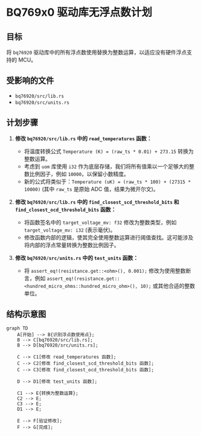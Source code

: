 # BQ769x0 驱动库无浮点数计划

## 目标
将 `bq76920` 驱动库中的所有浮点数使用替换为整数运算，以适应没有硬件浮点支持的 MCU。

## 受影响的文件
*   `bq76920/src/lib.rs`
*   `bq76920/src/units.rs`

## 计划步骤

1.  **修改 `bq76920/src/lib.rs` 中的 `read_temperatures` 函数：**
    *   将温度转换公式 `Temperature (K) = (raw_ts * 0.01) + 273.15` 转换为整数运算。
    *   考虑到 `uom` 库使用 `i32` 作为底层存储，我们将所有值乘以一个足够大的整数比例因子，例如 `10000`，以保留小数精度。
    *   新的公式将类似于：`Temperature (uK) = (raw_ts * 100) + (27315 * 10000)` (其中 `raw_ts` 是原始 ADC 值，结果为微开尔文)。

2.  **修改 `bq76920/src/lib.rs` 中的 `find_closest_scd_threshold_bits` 和 `find_closest_ocd_threshold_bits` 函数：**
    *   将函数签名中的 `target_voltage_mv: f32` 修改为整数类型，例如 `target_voltage_mv: i32` (表示毫伏)。
    *   修改函数内部的逻辑，使其完全使用整数运算进行阈值查找。这可能涉及将内部的浮点常量转换为整数比例因子。

3.  **修改 `bq76920/src/units.rs` 中的 `test_units` 函数：**
    *   将 `assert_eq!(resistance.get::<ohm>(), 0.001);` 修改为使用整数断言，例如 `assert_eq!(resistance.get::<hundred_micro_ohms::hundred_micro_ohm>(), 10);` 或其他合适的整数单位。

## 结构示意图

```mermaid
graph TD
    A[开始] --> B{识别浮点数使用点};
    B --> C[bq76920/src/lib.rs];
    B --> D[bq76920/src/units.rs];

    C --> C1[修改 read_temperatures 函数];
    C --> C2[修改 find_closest_scd_threshold_bits 函数];
    C --> C3[修改 find_closest_ocd_threshold_bits 函数];

    D --> D1[修改 test_units 函数];

    C1 --> E{转换为整数运算};
    C2 --> E;
    C3 --> E;
    D1 --> E;

    E --> F[验证修改];
    F --> G[完成];